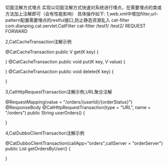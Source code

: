 切面注解方式埋点 实现以切面注解方式快速对系统进行埋点，在需要埋点的类或方法加上注解即可（会有性能影响） 具体操作如下: 
1,web.xml中增加filter,url-pattern配置需要埋点的restful接口,防止静态资源乱入 
cat-filter com.dianping.cat.servlet.CatFilter cat-filter /test1/ /test2/ REQUEST FORWARD

2,CatCacheTransaction注解示例

@CatCacheTransaction
public V get(K key) {

}
@CatCacheTransaction
public void put(K key, V value) {

}
@CatCacheTransaction
public void delete(K key) {  

}

3,CatHttpRequestTransaction注解示例,URL聚合注解

@RequestMapping(value = "/orders/{userId}/{orderStatus}")
@ResponseBody
@CatHttpRequestTransaction(type = "URL", name = "/orders")
public String userOrders() {

}

4,CatDubboClientTransaction注解示例

@CatDubboClientTransaction(callApp="orders",callServer = "orderServer")
public List<Long> getOrdersByUser() {

}
